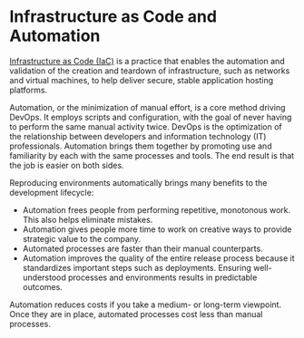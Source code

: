 # Infrastructure as Code and Automation  

[Infrastructure as Code (IaC)](http://www.visualstudio.com/learn/what-is-infrastructure-as-code) is a practice that enables the automation and validation of the creation and teardown of infrastructure, such as networks and virtual machines, to help deliver secure, stable application hosting platforms.

Automation, or the minimization of manual effort, is a core method driving DevOps. It employs scripts and configuration, with the goal of never having to perform the same manual activity twice. DevOps is the optimization of the relationship between developers and information technology (IT) professionals. Automation brings them together by promoting use and familiarity by each with the same processes and tools. The end result is that the job is easier on both sides.

Reproducing environments automatically brings many benefits to the development lifecycle:

*   Automation frees people from performing repetitive, monotonous work. This also helps eliminate mistakes.
*   Automation gives people more time to work on creative ways to provide strategic value to the company.
*   Automated processes are faster than their manual counterparts.
*   Automation improves the quality of the entire release process because it standardizes important steps such as deployments. Ensuring well-understood processes and environments results in predictable outcomes.


Automation reduces costs if you take a medium- or long-term viewpoint. Once they are in place, automated processes cost less than manual processes.
